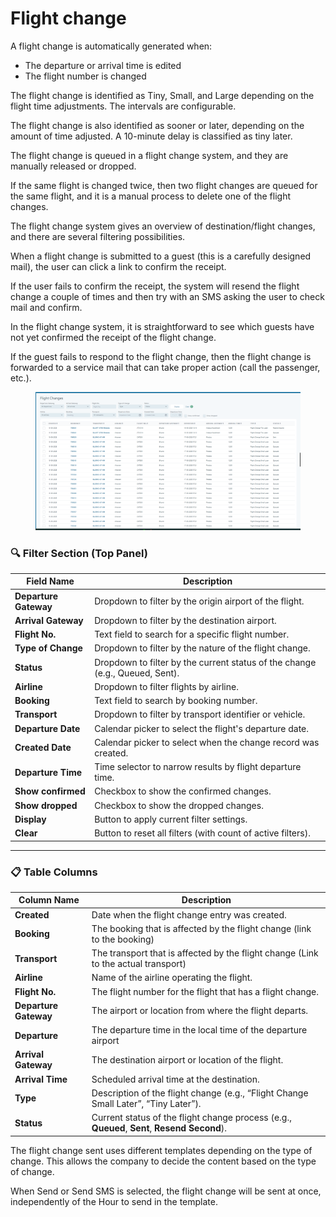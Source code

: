 # Flight change

A flight change is automatically generated when:

* The departure or arrival time is edited
* The flight number is changed

The flight change is identified as Tiny, Small, and Large depending on the flight time adjustments. The intervals are configurable.

The flight change is also identified as sooner or later, depending on the amount of time adjusted. A 10-minute delay is classified as tiny later.

The flight change is queued in a flight change system, and they are manually released or dropped.

If the same flight is changed twice, then two flight changes are queued for the same flight, and it is a manual process to delete one of the flight changes.

The flight change system gives an overview of destination/flight changes, and there are several filtering possibilities.

When a flight change is submitted to a guest (this is a carefully designed mail), the user can click a link to confirm the receipt.

If the user fails to confirm the receipt, the system will resend the flight change a couple of times and then try with an SMS asking the user to check mail and confirm.

In the flight change system, it is straightforward to see which guests have not yet confirmed the receipt of the flight change.

If the guest fails to respond to the flight change, then the flight change is forwarded to a service mail that can take proper action (call the passenger, etc.).

<figure><img src="../.gitbook/assets/image (1) (1) (1) (1) (1) (1) (1) (1) (1) (1) (1) (1) (1) (1) (1) (1) (1) (1) (1) (1) (1) (1) (1) (1) (1) (1) (1) (1) (1) (1) (1) (1) (1) (1) (1) (1) (1) (1) (1).png" alt=""><figcaption></figcaption></figure>

### 🔍 Filter Section (Top Panel)

| Field Name            | Description                                                                  |
| --------------------- | ---------------------------------------------------------------------------- |
| **Departure Gateway** | Dropdown to filter by the origin airport of the flight.                      |
| **Arrival Gateway**   | Dropdown to filter by the destination airport.                               |
| **Flight No.**        | Text field to search for a specific flight number.                           |
| **Type of Change**    | Dropdown to filter by the nature of the flight change.                       |
| **Status**            | Dropdown to filter by the current status of the change (e.g., Queued, Sent). |
| **Airline**           | Dropdown to filter flights by airline.                                       |
| **Booking**           | Text field to search by booking number.                                      |
| **Transport**         | Dropdown to filter by transport identifier or vehicle.                       |
| **Departure Date**    | Calendar picker to select the flight's departure date.                       |
| **Created Date**      | Calendar picker to select when the change record was created.                |
| **Departure Time**    | Time selector to narrow results by flight departure time.                    |
| **Show confirmed**    | Checkbox to show the confirmed changes.                                      |
| **Show dropped**      | Checkbox to show the dropped changes.                                        |
| **Display**           | Button to apply current filter settings.                                     |
| **Clear**             | Button to reset all filters (with count of active filters).                  |

***

### 📋 Table Columns

| Column Name           | Description                                                                                  |
| --------------------- | -------------------------------------------------------------------------------------------- |
| **Created**           | Date when the flight change entry was created.                                               |
| **Booking**           | The booking that is affected by the flight change (link to the booking)                      |
| **Transport**         | The transport that is affected by the flight change (Link to the actual transport)           |
| **Airline**           | Name of the airline operating the flight.                                                    |
| **Flight No.**        | The flight number for the flight that has a flight change.                                   |
| **Departure Gateway** | The airport or location from where the flight departs.                                       |
| **Departure**         | The departure time in the local time of the departure airport                                |
| **Arrival Gateway**   | The destination airport or location of the flight.                                           |
| **Arrival Time**      | Scheduled arrival time at the destination.                                                   |
| **Type**              | Description of the flight change (e.g., “Flight Change Small Later”, “Tiny Later”).          |
| **Status**            | Current status of the flight change process (e.g., **Queued**, **Sent**, **Resend Second**). |

The flight change sent uses different templates depending on the type of change. This allows the company to decide the content based on the type of change.

When Send or Send SMS is selected, the flight change will be sent at once, independently of the Hour to send in the template.
